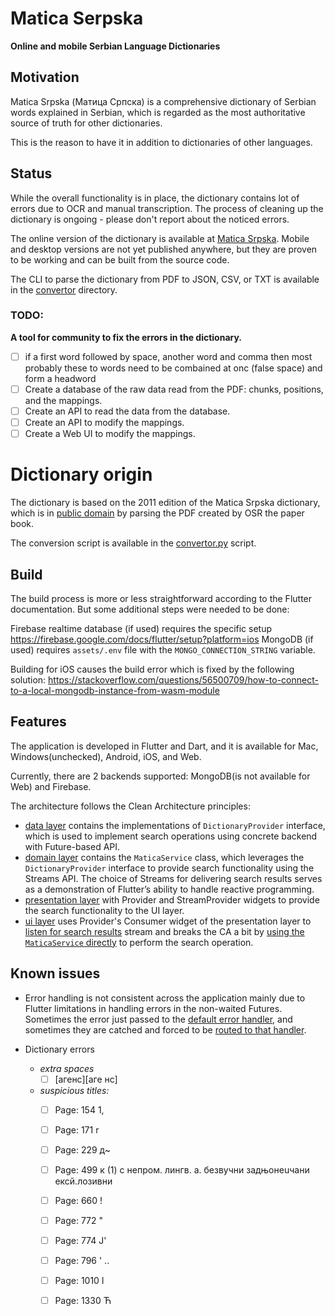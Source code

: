 # Matica Serpska

**Online and mobile Serbian Language Dictionaries**

## Motivation

Matica Srpska (Матица Српска) is a comprehensive dictionary of Serbian words explained in Serbian, which is
regarded as the most authoritative source of truth for other dictionaries.

This is the reason to have it in addition to dictionaries of other languages.

## Status

While the overall functionality is in place, the dictionary contains lot of errors due to OCR and manual
transcription. The process of cleaning up the dictionary is ongoing - please don't report about the noticed errors.

The online version of the dictionary is available at [Matica Srpska](https://matica-srpska-sy4.web.app).
Mobile and desktop versions are not yet published anywhere, but they are proven to be working and can be built from
the source code.

The CLI to parse the dictionary from PDF to JSON, CSV, or TXT is available in the [convertor](https://github.com/s4ysolutions/matica-srpska/blob/main/convertor)
directory.

### TODO:
 **A tool for community to fix the errors in the dictionary.**

 - [ ] if a first word followed by space, another word and comma then most probably these to words
       need to be combained at onc (false space) and form a headword
 - [ ] Create a database of the raw data read from the PDF: chunks, positions, and the mappings.
 - [ ] Create an API to read the data from the database.
 - [ ] Create an API to modify the mappings.
 - [ ] Create a Web UI to modify the mappings.

# Dictionary origin

The dictionary is based on the 2011 edition of the Matica Srpska dictionary, which is
in [public domain](https://archive.org/details/recnik-srpskoga-jezika-2011) by parsing the PDF created by OSR
the paper book.

The conversion script is available in
the [convertor.py](https://github.com/s4ysolutions/matica-srpska/blob/main/convertor/convertor.py)
script.

## Build

The build process is more or less straightforward according to the Flutter documentation. But some additional steps
were needed to be done:

Firebase realtime database (if used) requires the specific setup https://firebase.google.com/docs/flutter/setup?platform=ios
MongoDB (if used) requires `assets/.env` file with the `MONGO_CONNECTION_STRING` variable.

Building for iOS causes the build error which is fixed by the following solution: https://stackoverflow.com/questions/56500709/how-to-connect-to-a-local-mongodb-instance-from-wasm-module

## Features

The application is developed in Flutter and Dart, and it is available for Mac, Windows(unchecked), Android, iOS, and Web.

Currently, there are 2 backends supported: MongoDB(is not available for Web) and Firebase.

The architecture follows the Clean Architecture principles:

 - [data layer](https://github.com/s4ysolutions/matica-srpska/tree/main/flutter/lib/data_layer) contains the
implementations of `DictionaryProvider` interface, which is used to implement search operations using concrete
backend with Future-based API.
 - [domain layer](https://github.com/s4ysolutions/matica-srpska/blob/main/flutter/lib/services/matica.dart) contains
the `MaticaService` class, which leverages the `DictionaryProvider` interface to provide search functionality using
the Streams API. The choice of Streams for delivering search results serves as a demonstration of Flutter’s ability to
handle reactive programming.
 - [presentation layer](https://github.com/s4ysolutions/matica-srpska/blob/37916868bdc829e6adaada5cc8ab3cd311e80752/flutter/lib/main.dart#L45)
 with Provider and StreamProvider widgets to provide the search functionality to the UI layer.
 - [ui layer](https://github.com/s4ysolutions/matica-srpska/blob/main/flutter/lib/flutter/ui/homePage/main.dart) uses
Provider's Consumer widget of the presentation layer to [listen for search results](https://github.com/s4ysolutions/matica-srpska/blob/37916868bdc829e6adaada5cc8ab3cd311e80752/flutter/lib/flutter/ui/homePage/search_results.dart#L38)
 stream and breaks the CA a bit by [using the `MaticaService` directly](https://github.com/s4ysolutions/matica-srpska/blob/37916868bdc829e6adaada5cc8ab3cd311e80752/flutter/lib/flutter/ui/homePage/search_field.dart#L22) to perform the search operation.

## Known issues

- Error handling is not consistent across the application mainly due to Flutter limitations in handling errors in the
non-waited Futures. Sometimes the error just passed to the [default error handler](https://github.com/s4ysolutions/matica-srpska/blob/37916868bdc829e6adaada5cc8ab3cd311e80752/flutter/lib/main.dart#L16),
 and sometimes they are catched and forced to be [routed to that handler](
   https://github.com/s4ysolutions/matica-srpska/blob/37916868bdc829e6adaada5cc8ab3cd311e80752/flutter/lib/flutter/ui/homePage/search_field.dart#L24).

- Dictionary errors
    - *extra spaces*
       - [ ] [агенс][аге нс]
    - *suspicious titles:*
       - [ ] Page: 154 1,
       - [ ] Page: 171 r
       - [ ] Page: 229 д~
       - [ ] Page: 499 к (1\) с непром. лингв. а. безвучни задњонеuчани ексй.лозивни
       - [ ] Page: 660 !
       - [ ] Page: 772 "
       - [ ] Page: 774 Ј'
       - [ ] Page: 796 ' ..
       - [ ] Page: 1010 l
       - [ ] Page: 1330 Ћ


